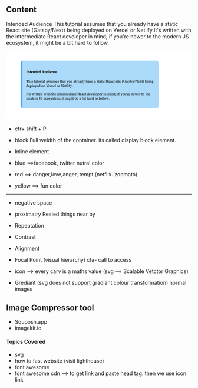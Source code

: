 ## Content

Intended Audience
This tutorial assumes that you already have a static React site (Gatsby/Next) being deployed on Vercel or Netlify.It's written with the intermediate React developer in mind; if you're newer to the modern JS ecosystem, it might be a bit hard to follow.


![alt text](image.png)

- ctr+ shift + P

- block Full weidth of the container. its called display block element.
- Inline element 

- blue ==>facebook, twitter nutral color
- red ==> danger,love,anger, tempt (netflix. zoomato)
- yellow ==> fun color

---
- negative space
- proximatry Realed things near by 
- Repeatation
- Contrast
- Alignment
- Focal Point (visual hierarchy) cta- call to access

- icon ==> every carv  is a maths value (svg ==> Scalable Vetctor Graphics)
- Grediant (svg does not support gradiant colour transformation) normal images
## Image Compressor tool
- Squoosh.app
- imagekit.io 

#### Topics Covered
- svg
- how to fast website (visit lighthouse)
- font awesome
- font awesome cdn --> to get link and paste head tag. then we use icon link

